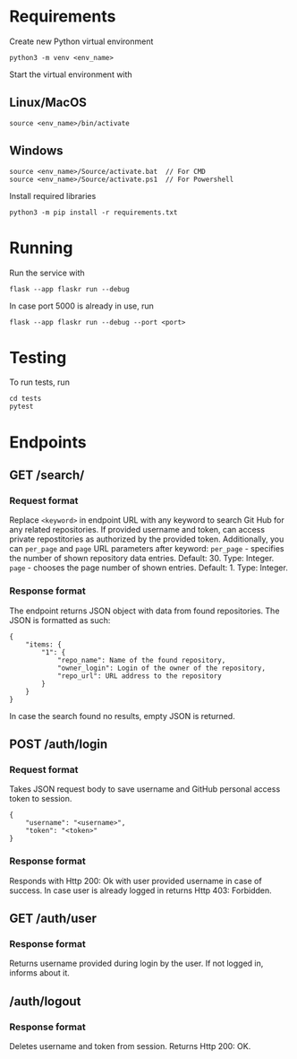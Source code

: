 # Requirements
Create new Python virtual environment
```
python3 -m venv <env_name>
```

Start the virtual environment with
## Linux/MacOS
```
source <env_name>/bin/activate
```
## Windows
```
source <env_name>/Source/activate.bat  // For CMD
source <env_name>/Source/activate.ps1  // For Powershell
```

Install required libraries
```
python3 -m pip install -r requirements.txt
```

# Running
Run the service with
```
flask --app flaskr run --debug
```
In case port 5000 is already in use, run
```
flask --app flaskr run --debug --port <port>
``` 

# Testing
To run tests, run
```
cd tests
pytest
```

# Endpoints
## GET /search/<keyword>
### Request format
Replace `<keyword>` in endpoint URL with any keyword to search Git Hub for any related repositories.
If provided username and token, can access private repostitories as authorized by the provided token.
Additionally, you can `per_page` and `page` URL parameters after keyword:
`per_page` - specifies the number of shown repository data entries. Default: 30. Type: Integer.
`page` - chooses the page number of shown entries. Default: 1. Type: Integer.

### Response format
The endpoint returns JSON object with data from found repositories.
The JSON is formatted as such:
```
{
    "items: {
        "1": {
            "repo_name": Name of the found repository,
            "owner_login": Login of the owner of the repository,
            "repo_url": URL address to the repository
        }
    }
}
```
In case the search found no results, empty JSON is returned.

## POST /auth/login
### Request format
Takes JSON request body to save username and GitHub personal access token to session.
```
{
    "username": "<username>",
    "token": "<token>"
}
```
### Response format
Responds with Http 200: Ok with user provided username in case of success.
In case user is already logged in returns Http 403: Forbidden.

## GET /auth/user
### Response format
Returns username provided during login by the user.
If not logged in, informs about it.

## /auth/logout
### Response format
Deletes username and token from session.
Returns Http 200: OK.